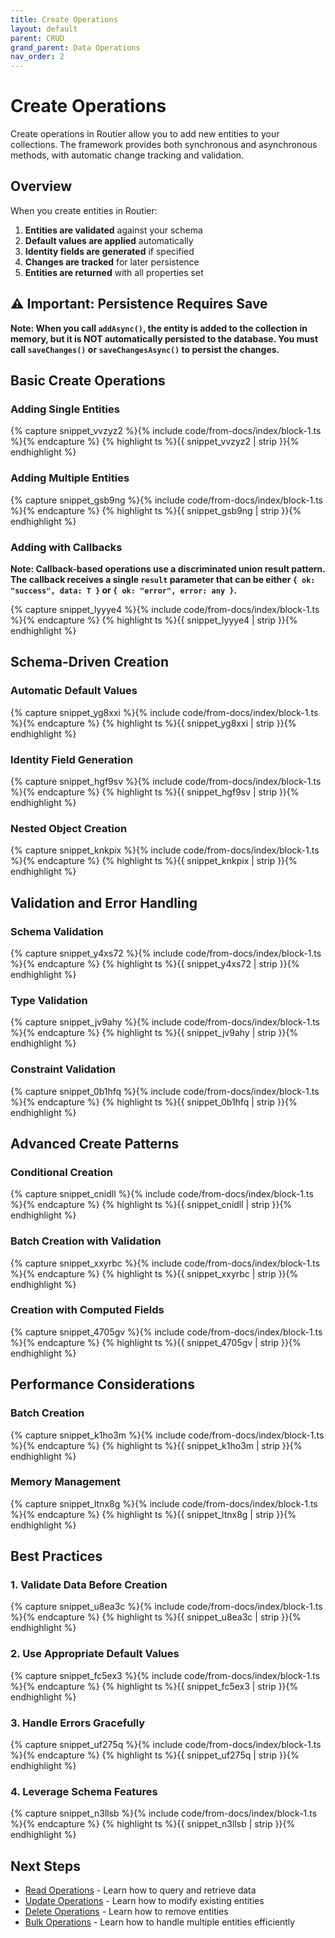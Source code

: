```yaml
---
title: Create Operations
layout: default
parent: CRUD
grand_parent: Data Operations
nav_order: 2
---
```


# Create Operations

Create operations in Routier allow you to add new entities to your collections. The framework provides both synchronous and asynchronous methods, with automatic change tracking and validation.

## Overview

When you create entities in Routier:

1. **Entities are validated** against your schema
2. **Default values are applied** automatically
3. **Identity fields are generated** if specified
4. **Changes are tracked** for later persistence
5. **Entities are returned** with all properties set

## ⚠️ Important: Persistence Requires Save

**Note: When you call `addAsync()`, the entity is added to the collection in memory, but it is NOT automatically persisted to the database. You must call `saveChanges()` or `saveChangesAsync()` to persist the changes.**

## Basic Create Operations

### Adding Single Entities

{% capture snippet_vvzyz2 %}{% include code/from-docs/index/block-1.ts %}{% endcapture %}
{% highlight ts %}{{ snippet_vvzyz2  | strip }}{% endhighlight %}

### Adding Multiple Entities

{% capture snippet_gsb9ng %}{% include code/from-docs/index/block-1.ts %}{% endcapture %}
{% highlight ts %}{{ snippet_gsb9ng  | strip }}{% endhighlight %}

### Adding with Callbacks

**Note: Callback-based operations use a discriminated union result pattern. The callback receives a single `result` parameter that can be either `{ ok: "success", data: T }` or `{ ok: "error", error: any }`.**

{% capture snippet_lyyye4 %}{% include code/from-docs/index/block-1.ts %}{% endcapture %}
{% highlight ts %}{{ snippet_lyyye4  | strip }}{% endhighlight %}

## Schema-Driven Creation

### Automatic Default Values

{% capture snippet_yg8xxi %}{% include code/from-docs/index/block-1.ts %}{% endcapture %}
{% highlight ts %}{{ snippet_yg8xxi  | strip }}{% endhighlight %}

### Identity Field Generation

{% capture snippet_hgf9sv %}{% include code/from-docs/index/block-1.ts %}{% endcapture %}
{% highlight ts %}{{ snippet_hgf9sv  | strip }}{% endhighlight %}

### Nested Object Creation

{% capture snippet_knkpix %}{% include code/from-docs/index/block-1.ts %}{% endcapture %}
{% highlight ts %}{{ snippet_knkpix  | strip }}{% endhighlight %}

## Validation and Error Handling

### Schema Validation

{% capture snippet_y4xs72 %}{% include code/from-docs/index/block-1.ts %}{% endcapture %}
{% highlight ts %}{{ snippet_y4xs72  | strip }}{% endhighlight %}

### Type Validation

{% capture snippet_jv9ahy %}{% include code/from-docs/index/block-1.ts %}{% endcapture %}
{% highlight ts %}{{ snippet_jv9ahy  | strip }}{% endhighlight %}

### Constraint Validation

{% capture snippet_0b1hfq %}{% include code/from-docs/index/block-1.ts %}{% endcapture %}
{% highlight ts %}{{ snippet_0b1hfq  | strip }}{% endhighlight %}

## Advanced Create Patterns

### Conditional Creation

{% capture snippet_cnidll %}{% include code/from-docs/index/block-1.ts %}{% endcapture %}
{% highlight ts %}{{ snippet_cnidll  | strip }}{% endhighlight %}

### Batch Creation with Validation

{% capture snippet_xxyrbc %}{% include code/from-docs/index/block-1.ts %}{% endcapture %}
{% highlight ts %}{{ snippet_xxyrbc  | strip }}{% endhighlight %}

### Creation with Computed Fields

{% capture snippet_4705gv %}{% include code/from-docs/index/block-1.ts %}{% endcapture %}
{% highlight ts %}{{ snippet_4705gv  | strip }}{% endhighlight %}

## Performance Considerations

### Batch Creation

{% capture snippet_k1ho3m %}{% include code/from-docs/index/block-1.ts %}{% endcapture %}
{% highlight ts %}{{ snippet_k1ho3m  | strip }}{% endhighlight %}

### Memory Management

{% capture snippet_ltnx8g %}{% include code/from-docs/index/block-1.ts %}{% endcapture %}
{% highlight ts %}{{ snippet_ltnx8g  | strip }}{% endhighlight %}

## Best Practices

### 1. **Validate Data Before Creation**

{% capture snippet_u8ea3c %}{% include code/from-docs/index/block-1.ts %}{% endcapture %}
{% highlight ts %}{{ snippet_u8ea3c  | strip }}{% endhighlight %}

### 2. **Use Appropriate Default Values**

{% capture snippet_fc5ex3 %}{% include code/from-docs/index/block-1.ts %}{% endcapture %}
{% highlight ts %}{{ snippet_fc5ex3  | strip }}{% endhighlight %}

### 3. **Handle Errors Gracefully**

{% capture snippet_uf275q %}{% include code/from-docs/index/block-1.ts %}{% endcapture %}
{% highlight ts %}{{ snippet_uf275q  | strip }}{% endhighlight %}

### 4. **Leverage Schema Features**

{% capture snippet_n3llsb %}{% include code/from-docs/index/block-1.ts %}{% endcapture %}
{% highlight ts %}{{ snippet_n3llsb  | strip }}{% endhighlight %}

## Next Steps

- [Read Operations](read.md) - Learn how to query and retrieve data
- [Update Operations](update.md) - Learn how to modify existing entities
- [Delete Operations](delete.md) - Learn how to remove entities
- [Bulk Operations](bulk/README.md) - Learn how to handle multiple entities efficiently
